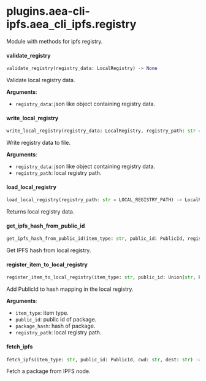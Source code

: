 <a name="plugins.aea-cli-ipfs.aea_cli_ipfs.registry"></a>
# plugins.aea-cli-ipfs.aea`_`cli`_`ipfs.registry

Module with methods for ipfs registry.

<a name="plugins.aea-cli-ipfs.aea_cli_ipfs.registry.validate_registry"></a>
#### validate`_`registry

```python
validate_registry(registry_data: LocalRegistry) -> None
```

Validate local registry data.

**Arguments**:

- `registry_data`: json like object containing registry data.

<a name="plugins.aea-cli-ipfs.aea_cli_ipfs.registry.write_local_registry"></a>
#### write`_`local`_`registry

```python
write_local_registry(registry_data: LocalRegistry, registry_path: str = LOCAL_REGISTRY_PATH) -> None
```

Write registry data to file.

**Arguments**:

- `registry_data`: json like object containing registry data.
- `registry_path`: local registry path.

<a name="plugins.aea-cli-ipfs.aea_cli_ipfs.registry.load_local_registry"></a>
#### load`_`local`_`registry

```python
load_local_registry(registry_path: str = LOCAL_REGISTRY_PATH) -> LocalRegistry
```

Returns local registry data.

<a name="plugins.aea-cli-ipfs.aea_cli_ipfs.registry.get_ipfs_hash_from_public_id"></a>
#### get`_`ipfs`_`hash`_`from`_`public`_`id

```python
get_ipfs_hash_from_public_id(item_type: str, public_id: PublicId, registry_path: str = LOCAL_REGISTRY_PATH) -> Optional[str]
```

Get IPFS hash from local registry.

<a name="plugins.aea-cli-ipfs.aea_cli_ipfs.registry.register_item_to_local_registry"></a>
#### register`_`item`_`to`_`local`_`registry

```python
register_item_to_local_registry(item_type: str, public_id: Union[str, PublicId], package_hash: str, registry_path: str = LOCAL_REGISTRY_PATH) -> None
```

Add PublicId to hash mapping in the local registry.

**Arguments**:

- `item_type`: item type.
- `public_id`: public id of package.
- `package_hash`: hash of package.
- `registry_path`: local registry path.

<a name="plugins.aea-cli-ipfs.aea_cli_ipfs.registry.fetch_ipfs"></a>
#### fetch`_`ipfs

```python
fetch_ipfs(item_type: str, public_id: PublicId, cwd: str, dest: str) -> Path
```

Fetch a package from IPFS node.

